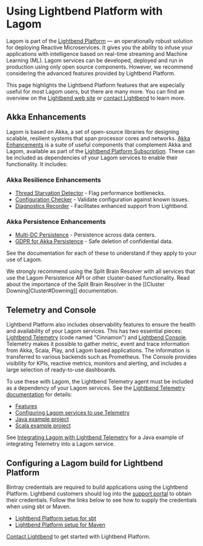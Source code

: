 # Using Lightbend Platform with Lagom

Lagom is part of the [Lightbend Platform](https://www.lightbend.com/lightbend-platform) — an operationally robust solution for deploying Reactive Microservices. It gives you the ability to infuse your applications with intelligence based on real-time streaming and Machine Learning (ML). Lagom services can be developed, deployed and run in production using only open source components. However, we recommend considering the advanced features provided by Lightbend Platform.

This page highlights the Lightbend Platform features that are especially useful for most Lagom users, but there are many more. You can find an overview on the [Lightbend web site](https://www.lightbend.com/lightbend-platform) or [contact Lightbend](https://www.lightbend.com/contact) to learn more.

## Akka Enhancements

Lagom is based on Akka, a set of open-source libraries for designing scalable, resilient systems that span processor cores and networks. [Akka Enhancements](https://doc.akka.io/docs/akka-enhancements/current/) is a suite of useful components that complement Akka and Lagom, available as part of the [Lightbend Platform Subscription](https://www.lightbend.com/lightbend-platform-subscription). These can be included as dependencies of your Lagom services to enable their functionality. It includes:

### Akka Resilience Enhancements

* [Thread Starvation Detector](https://doc.akka.io/docs/akka-enhancements/current/starvation-detector.html) - Flag performance bottlenecks.
* [Configuration Checker](https://doc.akka.io/docs/akka-enhancements/current/config-checker.html) - Validate configuration against known issues.
* [Diagnostics Recorder](https://doc.akka.io/docs/akka-enhancements/current/diagnostics-recorder.html) - Facilitates enhanced support from Lightbend.

### Akka Persistence Enhancements

* [Multi-DC Persistence](https://doc.akka.io/docs/akka-enhancements/current/persistence-dc/index.html) - Persistence across data centers.
* [GDPR for Akka Persistence](https://doc.akka.io/docs/akka-enhancements/current/gdpr/index.html) - Safe deletion of confidential data.

See the documentation for each of these to understand if they apply to your use of Lagom.

We strongly recommend using the Split Brain Resolver with all services that use the Lagom Persistence API or other cluster-based functionality. Read about the importance of the Split Brain Resolver in the [[Cluster Downing|Cluster#Downing]] documentation.

## Telemetry and Console

Lightbend Platform also includes observability features to ensure the health and availability of your Lagom services. This has two essential pieces: [Lightbend Telemetry](https://developer.lightbend.com/docs/telemetry/current/home.html) (code named "Cinnamon") and [Lightbend Console](https://developer.lightbend.com/docs/console/current/). Telemetry makes it possible to gather metric, event and trace information from Akka, Scala, Play, and Lagom based applications. The information is transferred to various backends such as Prometheus. The Console provides visibility for KPIs, reactive metrics, monitors and alerting, and includes a large selection of ready-to-use dashboards.

To use these with Lagom, the Lightbend Telemetry agent must be included as a dependency of your Lagom services. See the [Lightbend Telemetry documentation](https://developer.lightbend.com/docs/telemetry/current/home.html) for details:

* [Features](https://developer.lightbend.com/docs/telemetry/current/introduction/overview/features.html)
* [Configuring Lagom services to use Telemetry](https://developer.lightbend.com/docs/telemetry/current/instrumentations/lagom/lagom.html)
* [Java example project](https://developer.lightbend.com/docs/telemetry/current/getting-started/lagom_java.html)
* [Scala example project](https://developer.lightbend.com/docs/telemetry/current/getting-started/lagom_scala.html)

See [Integrating Lagom with Lightbend Telemetry](https://github.com/lagom/lagom-samples/blob/1.6.x/lightbend-telemetry/lightbend-telemetry-java-mvn/README.md) for a Java example of integrating Telemetry into a Lagom service.

## Configuring a Lagom build for Lightbend Platform

Bintray credentials are required to build applications using the Lightbend Platform. Lightbend customers should log into the [support portal](https://portal.lightbend.com/ReactivePlatform/EnterpriseSuiteCredentials) to obtain their credentials. Follow the links below to see how to supply the credentials when using sbt or Maven.

* [Lightbend Platform setup for sbt](https://developer.lightbend.com/docs/lightbend-platform/2.0/setup/setup-sbt.html)
* [Lightbend Platform setup for Maven](https://developer.lightbend.com/docs/lightbend-platform/2.0/setup/setup-maven.html)


[Contact Lightbend](https://www.lightbend.com/contact) to get started with Lightbend Platform.
